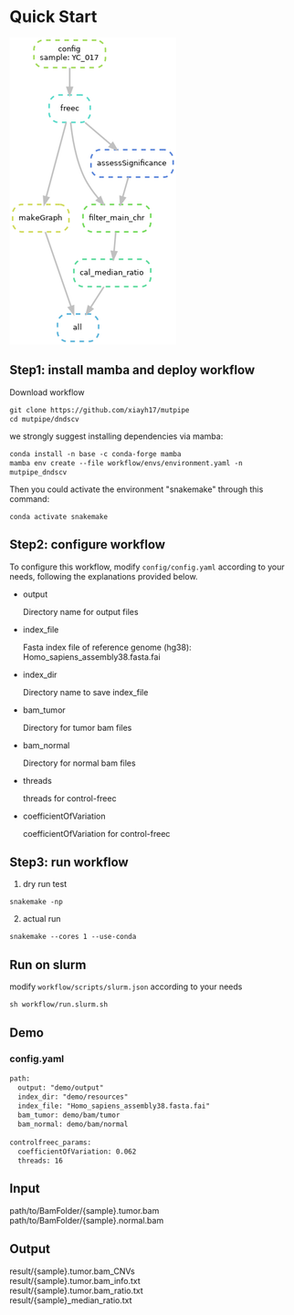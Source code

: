 # Quick Start 
![avatar](https://github.com/douymLab/mutpipe/blob/main/FREEC/dag.png)

## Step1: install mamba and deploy workflow

Download workflow

```{bash}
git clone https://github.com/xiayh17/mutpipe
cd mutpipe/dndscv
```

we strongly suggest installing dependencies via mamba:

```{bash}
conda install -n base -c conda-forge mamba
mamba env create --file workflow/envs/environment.yaml -n mutpipe_dndscv
```

Then you could activate the environment "snakemake" through this command:

```{bash}
conda activate snakemake
```

## Step2: configure workflow

To configure this workflow, modify `config/config.yaml` according to your needs, following the explanations provided below.

-   output
    
    Directory name for output files
    
-  index_file

    Fasta index file of reference genome (hg38): Homo_sapiens_assembly38.fasta.fai
    
-  index_dir

    Directory name to save index_file
    
-   bam_tumor

     Directory for tumor bam files
     
-   bam_normal

    Directory for normal bam files
    
-   threads

    threads for control-freec
    
-   coefficientOfVariation

    coefficientOfVariation for control-freec

## Step3: run workflow

1.  dry run test

```{bash}
snakemake -np
```

2.  actual run

```{bash}
snakemake --cores 1 --use-conda
```

## Run on slurm

modify `workflow/scripts/slurm.json` according to your needs

```{bash}
sh workflow/run.slurm.sh
```

## Demo

### config.yaml

```{yaml}
path:
  output: "demo/output"
  index_dir: "demo/resources"
  index_file: "Homo_sapiens_assembly38.fasta.fai"
  bam_tumor: demo/bam/tumor
  bam_normal: demo/bam/normal

controlfreec_params: 
  coefficientOfVariation: 0.062
  threads: 16
```

## Input
path/to/BamFolder/{sample}.tumor.bam
path/to/BamFolder/{sample}.normal.bam
## Output
result/{sample}.tumor.bam_CNVs   
result/{sample}.tumor.bam_info.txt   
result/{sample}.tumor.bam_ratio.txt   
result/{sample}_median_ratio.txt   
